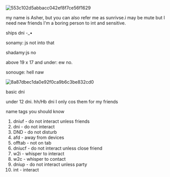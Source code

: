 

![553c102d5abbacc042ef8f7ce56f1629](https://github.com/sunrivse/sunrivse/assets/167609620/ea0cdfac-5af6-4e89-b305-4e35810db868)



my name is Asher, but you can also refer me as sunrivse.i may be mute but I need new friends
 I'm a boring person to int and sensitive.

 
ships dni -_•

  sonamy: js not into that

  shadamy:js no

  above 19 x 17 and under: ew no.

  sonouge: hell naw


![8a87dbec1da0e92f0ca9b6c3be832cd0](https://github.com/sunrivse/sunrivse/assets/167609620/a2266b44-1dc9-42dd-a79b-bb74be931024)



 
 basic dni 


under 12 dni. hh/Hb dni I only cos them for my friends 

 name tags you should know

1. dniuf - do not interact unless friends 
2. dni  - do not interact 
3. DND - do not disturb 
4. afd - away from devices
5. offtab - not on tab
6. dniucf - do not interact unless close friend
7. w2i - whisper to interact 
8. w2c - whisper to contact 
9. dniup - do not interact unless party
10. int - interact 
